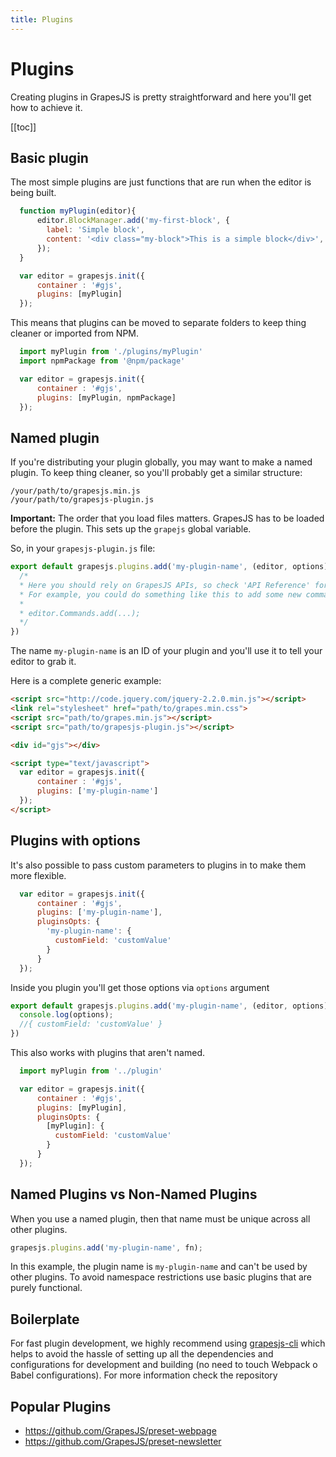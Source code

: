 ```yaml
---
title: Plugins
---
```


# Plugins

Creating plugins in GrapesJS is pretty straightforward and here you'll get how to achieve it.

[[toc]]

## Basic plugin

The most simple plugins are just functions that are run when the editor is being built.

```js
  function myPlugin(editor){
      editor.BlockManager.add('my-first-block', {
        label: 'Simple block',
        content: '<div class="my-block">This is a simple block</div>',
      });
  }

  var editor = grapesjs.init({
      container : '#gjs',
      plugins: [myPlugin]
  });
```

This means that plugins can be moved to separate folders to keep thing cleaner or imported from NPM.

```js
  import myPlugin from './plugins/myPlugin'
  import npmPackage from '@npm/package'

  var editor = grapesjs.init({
      container : '#gjs',
      plugins: [myPlugin, npmPackage]
  });
```



## Named plugin

If you're distributing your plugin globally, you may want to make a named plugin. To keep thing cleaner, so you'll probably get a similar structure:

```
/your/path/to/grapesjs.min.js
/your/path/to/grapesjs-plugin.js
```

**Important:** The order that you load files matters. GrapesJS has to be loaded before the plugin. This sets up the `grapejs` global variable.

So, in your `grapesjs-plugin.js` file:

```js
export default grapesjs.plugins.add('my-plugin-name', (editor, options) => {
  /*
  * Here you should rely on GrapesJS APIs, so check 'API Reference' for more info
  * For example, you could do something like this to add some new command:
  *
  * editor.Commands.add(...);
  */
})
```

The name `my-plugin-name` is an ID of your plugin and you'll use it to tell your editor to grab it.

Here is a complete generic example:

```html
<script src="http://code.jquery.com/jquery-2.2.0.min.js"></script>
<link rel="stylesheet" href="path/to/grapes.min.css">
<script src="path/to/grapes.min.js"></script>
<script src="path/to/grapesjs-plugin.js"></script>

<div id="gjs"></div>

<script type="text/javascript">
  var editor = grapesjs.init({
      container : '#gjs',
      plugins: ['my-plugin-name']
  });
</script>
```





## Plugins with options

It's also possible to pass custom parameters to plugins in to make them more flexible.

```js
  var editor = grapesjs.init({
      container : '#gjs',
      plugins: ['my-plugin-name'],
      pluginsOpts: {
        'my-plugin-name': {
          customField: 'customValue'
        }
      }
  });
```

Inside you plugin you'll get those options via `options` argument

```js
export default grapesjs.plugins.add('my-plugin-name', (editor, options) => {
  console.log(options);
  //{ customField: 'customValue' }
})
```

This also works with plugins that aren't named.

```js
  import myPlugin from '../plugin'

  var editor = grapesjs.init({
      container : '#gjs',
      plugins: [myPlugin],
      pluginsOpts: {
        [myPlugin]: {
          customField: 'customValue'
        }
      }
  });
```


## Named Plugins vs Non-Named Plugins

When you use a named plugin, then that name must be unique across all other plugins.

```js
grapesjs.plugins.add('my-plugin-name', fn);
```

In this example, the plugin name is `my-plugin-name` and can't be used by other plugins. To avoid namespace restrictions use basic plugins that are purely functional.

## Boilerplate

For fast plugin development, we highly recommend using [grapesjs-cli](https://github.com/GrapesJS/cli) which helps to avoid the hassle of setting up all the dependencies and configurations for development and building (no need to touch Webpack o Babel configurations). For more information check the repository


## Popular Plugins

 - https://github.com/GrapesJS/preset-webpage
 - https://github.com/GrapesJS/preset-newsletter
